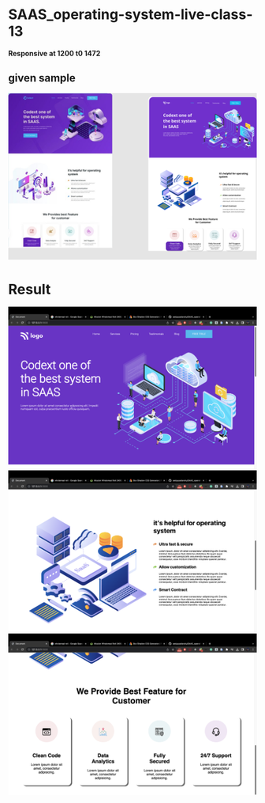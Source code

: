 # SAAS_operating-system-live-class-13

**Responsive at 1200 t0 1472**
## given sample
![given sample](./photoes/13.png)

# Result 
![Result](./photoes/Screenshot%202023-01-13%20at%2012.06.13%20am.png)
![Result](./photoes/Screenshot%202023-01-13%20at%2012.06.24%20am.png)
![Result](./photoes/Screenshot%202023-01-13%20at%2012.06.31%20am.png)